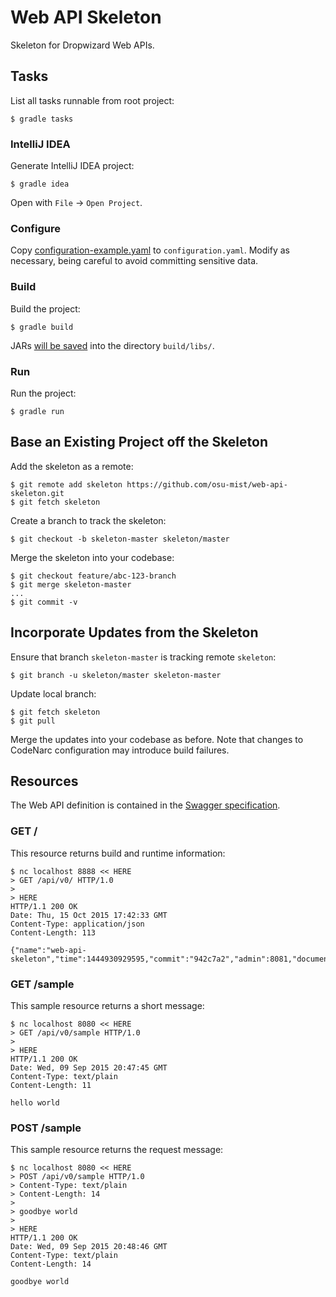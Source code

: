 # Web API Skeleton

Skeleton for Dropwizard Web APIs.


## Tasks

List all tasks runnable from root project:

    $ gradle tasks

### IntelliJ IDEA

Generate IntelliJ IDEA project:

    $ gradle idea

Open with `File` -> `Open Project`.

### Configure

Copy [configuration-example.yaml](configuration-example.yaml) to `configuration.yaml`. Modify as necessary, being careful to avoid committing sensitive data.

### Build

Build the project:

    $ gradle build

JARs [will be saved](https://github.com/johnrengelman/shadow#using-the-default-plugin-task) into the directory `build/libs/`.

### Run

Run the project:

    $ gradle run


## Base an Existing Project off the Skeleton

Add the skeleton as a remote:

    $ git remote add skeleton https://github.com/osu-mist/web-api-skeleton.git
    $ git fetch skeleton

Create a branch to track the skeleton:

    $ git checkout -b skeleton-master skeleton/master

Merge the skeleton into your codebase:

    $ git checkout feature/abc-123-branch
    $ git merge skeleton-master
    ...
    $ git commit -v


## Incorporate Updates from the Skeleton

Ensure that branch `skeleton-master` is tracking remote `skeleton`:

    $ git branch -u skeleton/master skeleton-master

Update local branch:

    $ git fetch skeleton
    $ git pull

Merge the updates into your codebase as before. Note that changes to CodeNarc configuration may introduce build failures.


## Resources

The Web API definition is contained in the [Swagger specification](swagger.yaml).

### GET /

This resource returns build and runtime information:

    $ nc localhost 8888 << HERE
    > GET /api/v0/ HTTP/1.0
    > 
    > HERE
    HTTP/1.1 200 OK
    Date: Thu, 15 Oct 2015 17:42:33 GMT
    Content-Type: application/json
    Content-Length: 113
    
    {"name":"web-api-skeleton","time":1444930929595,"commit":"942c7a2","admin":8081,"documentation":"swagger.yaml"}

### GET /sample

This sample resource returns a short message:

    $ nc localhost 8080 << HERE
    > GET /api/v0/sample HTTP/1.0
    > 
    > HERE
    HTTP/1.1 200 OK
    Date: Wed, 09 Sep 2015 20:47:45 GMT
    Content-Type: text/plain
    Content-Length: 11
    
    hello world

### POST /sample

This sample resource returns the request message:

    $ nc localhost 8080 << HERE
    > POST /api/v0/sample HTTP/1.0
    > Content-Type: text/plain
    > Content-Length: 14
    > 
    > goodbye world
    > 
    > HERE
    HTTP/1.1 200 OK
    Date: Wed, 09 Sep 2015 20:48:46 GMT
    Content-Type: text/plain
    Content-Length: 14
    
    goodbye world
